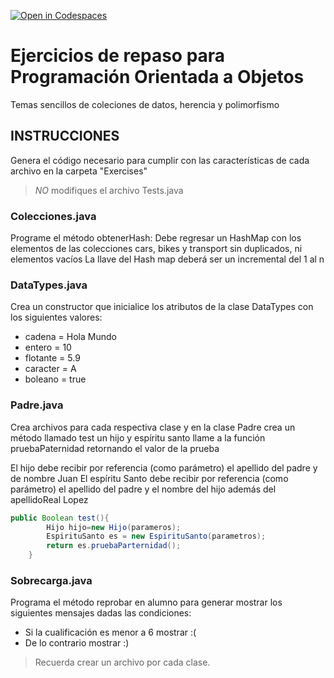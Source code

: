 [![Open in Codespaces](https://classroom.github.com/assets/launch-codespace-2972f46106e565e64193e422d61a12cf1da4916b45550586e14ef0a7c637dd04.svg)](https://classroom.github.com/open-in-codespaces?assignment_repo_id=15558689)
# Ejercicios de repaso para Programación Orientada a Objetos

Temas sencillos de coleciones de datos, herencia y polimorfismo

## INSTRUCCIONES  

Genera el código necesario para cumplir con las características de cada archivo en la carpeta "Exercises"

> *NO* modifiques el archivo Tests.java
### Colecciones.java
Programe el método obtenerHash: Debe regresar un HashMap con los elementos de las colecciones cars, bikes y transport sin duplicados, ni elementos vacíos
La llave del Hash map deberá ser un incremental del 1 al n

### DataTypes.java
Crea un constructor que inicialice los atributos de la clase DataTypes con los siguientes valores:
* cadena = Hola Mundo
* entero = 10
* flotante = 5.9
* caracter = A
* boleano = true

### Padre.java
Crea archivos para cada respectiva clase y en la clase Padre crea un método llamado test
un hijo y espíritu santo llame a la función pruebaPaternidad retornando el valor de la prueba

El hijo debe recibir por referencia (como parámetro) el apellido del padre y de nombre Juan
El espíritu Santo debe recibir por referencia (como parámetro) el apellido del padre y el nombre del hijo además del apellidoReal Lopez

```java
public Boolean test(){
        Hijo hijo=new Hijo(parameros);
        EspirituSanto es = new EspirituSanto(parametros);
        return es.pruebaParternidad();
    }
```

 

### Sobrecarga.java

Programa el método reprobar en alumno para generar mostrar los siguientes mensajes dadas las condiciones:
* Si la cualificación es menor a 6 mostrar :(
* De lo contrario mostrar :)

> Recuerda crear un archivo por cada clase.


 
